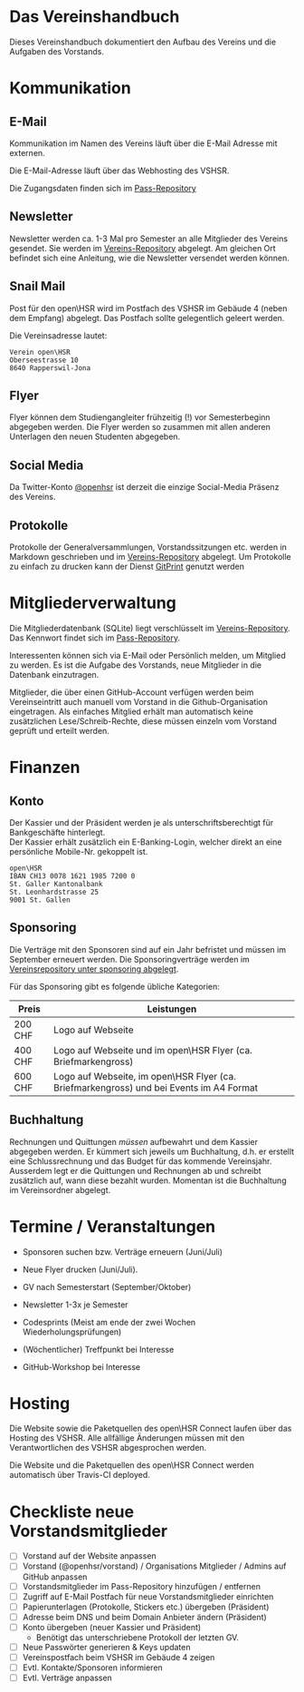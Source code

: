 # Das Vereinshandbuch

Dieses Vereinshandbuch dokumentiert den Aufbau des Vereins und die Aufgaben des Vorstands.

# Kommunikation
## E-Mail
Kommunikation im Namen des Vereins läuft über die E-Mail Adresse mit externen.

Die E-Mail-Adresse läuft über das Webhosting des VSHSR.

Die Zugangsdaten finden sich im [Pass-Repository](https://github.com/openhsr/pass)

## Newsletter
Newsletter werden ca. 1-3 Mal pro Semester an alle Mitglieder des Vereins gesendet. Sie werden im [Vereins-Repository](https://github.com/openhsr/verein/tree/master/newsletter) abgelegt. Am gleichen Ort befindet sich eine Anleitung, wie die Newsletter versendet werden können.

## Snail Mail

Post für den open\HSR wird im Postfach des VSHSR im Gebäude 4 (neben dem Empfang) abgelegt. Das Postfach sollte gelegentlich geleert werden.

Die Vereinsadresse lautet:

```
Verein open\HSR
Oberseestrasse 10
8640 Rapperswil-Jona
```

## Flyer
Flyer können dem Studiengangleiter frühzeitig (!) vor Semesterbeginn abgegeben werden. Die Flyer werden so zusammen mit allen anderen Unterlagen den neuen Studenten abgegeben.

## Social Media
Da Twitter-Konto [@openhsr](https://twitter.com/openhsr) ist derzeit die einzige Social-Media Präsenz des Vereins. 

## Protokolle
Protokolle der Generalversammlungen, Vorstandssitzungen etc. werden in Markdown geschrieben und im [Vereins-Repository](https://github.com/openhsr/verein/tree/master/protokolle/) abgelegt. Um Protokolle zu einfach zu drucken kann der Dienst [GitPrint](https://gitprint.com/) genutzt werden

# Mitgliederverwaltung
Die Mitgliederdatenbank (SQLite) liegt verschlüsselt im [Vereins-Repository](https://github.com/openhsr/verein/tree/master/mitglieder). Das Kennwort findet sich im [Pass-Repository](https://github.com/openhsr/pass).

Interessenten können sich via E-Mail oder Persönlich melden, um Mitglied zu werden. Es ist die Aufgabe des Vorstands, neue Mitglieder in die Datenbank einzutragen.

Mitglieder, die über einen GitHub-Account verfügen werden beim Vereinseintritt auch manuell vom Vorstand in die Github-Organisation eingetragen. Als einfaches Mitglied erhält man automatisch keine zusätzlichen Lese/Schreib-Rechte, diese müssen einzeln vom Vorstand geprüft und erteilt werden.

# Finanzen

## Konto
Der Kassier und der Präsident werden je als unterschriftsberechtigt für Bankgeschäfte hinterlegt.  
Der Kassier erhält zusätzlich ein E-Banking-Login, welcher direkt an eine persönliche Mobile-Nr. gekoppelt ist.

```
open\HSR
IBAN CH13 0078 1621 1985 7200 0
St. Galler Kantonalbank
St. Leonhardstrasse 25
9001 St. Gallen
```

## Sponsoring
Die Verträge mit den Sponsoren sind auf ein Jahr befristet und müssen im September erneuert werden.
Die Sponsoringverträge werden im [Vereinsrepository unter sponsoring abgelegt](https://github.com/openhsr/verein/tree/master/sponsoring).

Für das Sponsoring gibt es folgende übliche Kategorien:

 Preis   | Leistungen
---------|-----------
 200 CHF | Logo auf Webseite
 400 CHF | Logo auf Webseite und im open\HSR Flyer (ca. Briefmarkengross)
 600 CHF | Logo auf Webseite, im open\HSR Flyer (ca. Briefmarkengross) und bei Events im A4 Format


## Buchhaltung
Rechnungen und Quittungen *müssen* aufbewahrt und dem Kassier abgegeben werden.
Er kümmert sich jeweils um Buchhaltung, d.h. er erstellt eine Schlussrechnung und das Budget für das kommende Vereinsjahr.
Ausserdem legt er die Quittungen und Rechnungen ab und schreibt zusätzlich auf, wann diese bezahlt wurden.
Momentan ist die Buchhaltung im Vereinsordner abgelegt.

# Termine / Veranstaltungen
- Sponsoren suchen bzw. Verträge erneuern (Juni/Juli)
- Neue Flyer drucken (Juni/Juli).
- GV nach Semesterstart (September/Oktober)
- Newsletter 1-3x je Semester

- Codesprints (Meist am ende der zwei Wochen Wiederholungsprüfungen)
- (Wöchentlicher) Treffpunkt bei Interesse
- GitHub-Workshop bei Interesse

# Hosting
Die Website sowie die Paketquellen des open\HSR Connect laufen über das Hosting des VSHSR. Alle allfällige Änderungen müssen mit den Verantwortlichen des VSHSR abgesprochen werden.

Die Website und die Paketquellen des open\HSR Connect werden automatisch über Travis-CI deployed.

# Checkliste neue Vorstandsmitglieder
- [ ] Vorstand auf der Website anpassen
- [ ] Vorstand (@openhsr/vorstand) / Organisations Mitglieder / Admins auf GitHub anpassen
- [ ] Vorstandsmitglieder im Pass-Repository hinzufügen / entfernen
- [ ] Zugriff auf E-Mail Postfach für neue Vorstandsmitglieder einrichten
- [ ] Papierunterlagen (Protokolle, Stickers etc.) übergeben (Präsident)
- [ ] Adresse beim DNS und  beim Domain Anbieter ändern (Präsident)
- [ ] Konto übergeben (neuer Kassier und Präsident)
  - Benötigt das unterschriebene Protokoll der letzten GV.
- [ ] Neue Passwörter generieren & Keys updaten
- [ ] Vereinspostfach beim VSHSR im Gebäude 4 zeigen
- [ ] Evtl. Kontakte/Sponsoren informieren
- [ ] Evtl. Verträge anpassen
